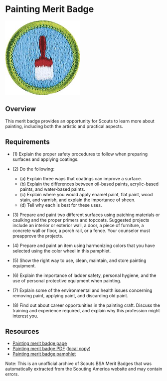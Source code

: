 

# Painting Merit Badge

![Painting Merit Badge](images/painting-merit-badge.jpg)

## Overview



This merit badge provides an opportunity for Scouts to learn more about painting, including both the artistic and practical aspects.

## Requirements

* (1) Explain the proper safety procedures to follow when preparing surfaces and applying coatings.
* (2) Do the following:
    * (a) Explain three ways that coatings can improve a surface.
    * (b) Explain the differences between oil-based paints, acrylic-based paints, and water-based paints.
    * (c) Explain where you would apply enamel paint, flat paint, wood stain, and varnish, and explain the importance of sheen.
    * (d) Tell why each is best for these uses.


* (3) Prepare and paint two different surfaces using patching materials or caulking and the proper primers and topcoats. Suggested projects include an interior or exterior wall, a door, a piece of furniture, a concrete wall or floor, a porch rail, or a fence. Your counselor must preapprove the projects.
* (4) Prepare and paint an item using harmonizing colors that you have selected using the color wheel in this pamphlet.
* (5) Show the right way to use, clean, maintain, and store painting equipment.
* (6) Explain the importance of ladder safety, personal hygiene, and the use of personal protective equipment when painting.
* (7) Explain some of the environmental and health issues concerning removing paint, applying paint, and discarding old paint.
* (8) Find out about career opportunities in the painting craft. Discuss the training and experience required, and explain why this profession might interest you.


## Resources

- [Painting merit badge page](https://www.scouting.org/merit-badges/painting/)
- [Painting merit badge PDF](https://filestore.scouting.org/filestore/Merit_Badge_ReqandRes/Painting.pdf) ([local copy](files/painting-merit-badge.pdf))
- [Painting merit badge pamphlet](https://www.scoutshop.org/painting-merit-badge-pamphlet-650872.html)

Note: This is an unofficial archive of Scouts BSA Merit Badges that was automatically extracted from the Scouting America website and may contain errors.